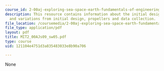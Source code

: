 ```yaml
---
course_id: 2-00aj-exploring-sea-space-earth-fundamentals-of-engineering-design-spring-2009
description: This resource contains information about the initial design, testing
  and variations from initial design, propellers and data collection.
file_location: /coursemedia/2-00aj-exploring-sea-space-earth-fundamentals-of-engineering-design-spring-2009/121104e4751d3a835483033e8b90a706_MIT2_00AJs09_sw05.pdf
file_type: application/pdf
layout: pdf
title: MIT2_00AJs09_sw05.pdf
type: course
uid: 121104e4751d3a835483033e8b90a706

---
```

None